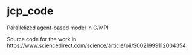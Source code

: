 # jcp_code
Parallelized agent-based model in C/MPI

Source code for the work in https://www.sciencedirect.com/science/article/pii/S0021999112004354
